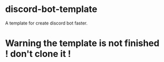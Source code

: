 # discord-bot-template
A template for create discord bot faster.
# Warning the template is not finished ! don't clone it !
